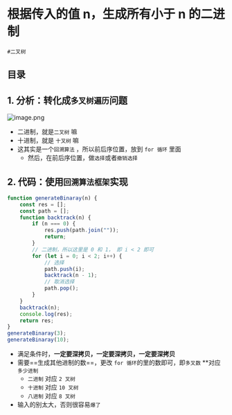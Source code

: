 
# 根据传入的值  n，生成所有小于 n 的二进制

`#二叉树` 


## 目录
<!-- toc -->
 ## 1. 分析：转化成`多叉树遍历`问题 

![image.png](https://832-1310531898.cos.ap-beijing.myqcloud.com/e80454be7e5ee8b8f530f525cf64a6c9.png)

- 二进制，就是`二叉树` 嘛
- 十进制，就是 `十叉树` 嘛
- 这其实是一个`回溯算法` ，所以前后序位置，放到 `for 循环` 里面
    - 然后，在前后序位置，做`选择`或者`撤销选择`

## 2. 代码：使用`回溯算法框架`实现

```javascript
function generateBinaray(n) {
    const res = [];
    const path = [];
    function backtrack(n) {
        if (n === 0) {
            res.push(path.join(""));
            return;
        }
        // 二进制，所以这里是 0 和 1， 即 i < 2 即可
        for (let i = 0; i < 2; i++) {
            // 选择
            path.push(i);
            backtrack(n - 1);
            // 取消选择
            path.pop();
        }
    }
    backtrack(n);
    console.log(res);
    return res;
}
generateBinaray(3);
generateBinaray(10);
```

- 满足条件时，**一定要深拷贝，一定要深拷贝，一定要深拷贝**
- 需要==生成其他进制的数==，更改 `for 循环`的里的数即可，即`多叉数` **对应 `多少进制`
    - `二进制` 对应 `2 叉树` 
    - `十进制` 对应 `10 叉树` 
    - `八进制` 对应 `8 叉树`
- 输入的别太大，否则很容易`爆了`
